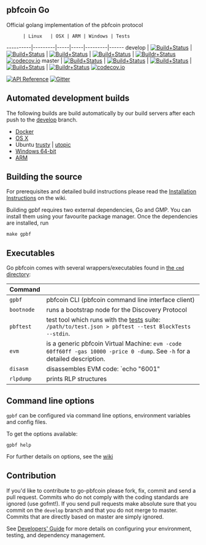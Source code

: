## pbfcoin Go

Official golang implementation of the pbfcoin protocol

          | Linux   | OSX | ARM | Windows | Tests
----------|---------|-----|-----|---------|------
develop   | [![Build+Status](https://build.pbfdev.com/buildstatusimage?builder=Linux%20Go%20develop%20branch)](https://build.pbfdev.com/builders/Linux%20Go%20develop%20branch/builds/-1) | [![Build+Status](https://build.pbfdev.com/buildstatusimage?builder=Linux%20Go%20develop%20branch)](https://build.pbfdev.com/builders/OSX%20Go%20develop%20branch/builds/-1) | [![Build+Status](https://build.pbfdev.com/buildstatusimage?builder=ARM%20Go%20develop%20branch)](https://build.pbfdev.com/builders/ARM%20Go%20develop%20branch/builds/-1) | [![Build+Status](https://build.pbfdev.com/buildstatusimage?builder=Windows%20Go%20develop%20branch)](https://build.pbfdev.com/builders/Windows%20Go%20develop%20branch/builds/-1) | [![Buildr+Status](https://travis-ci.org/pbfcoin/go-pbfcoin.svg?branch=develop)](https://travis-ci.org/pbfcoin/go-pbfcoin) [![codecov.io](http://codecov.io/github/pbfcoin/go-pbfcoin/coverage.svg?branch=develop)](http://codecov.io/github/pbfcoin/go-pbfcoin?branch=develop)
master    | [![Build+Status](https://build.pbfdev.com/buildstatusimage?builder=Linux%20Go%20master%20branch)](https://build.pbfdev.com/builders/Linux%20Go%20master%20branch/builds/-1) | [![Build+Status](https://build.pbfdev.com/buildstatusimage?builder=OSX%20Go%20master%20branch)](https://build.pbfdev.com/builders/OSX%20Go%20master%20branch/builds/-1) | [![Build+Status](https://build.pbfdev.com/buildstatusimage?builder=ARM%20Go%20master%20branch)](https://build.pbfdev.com/builders/ARM%20Go%20master%20branch/builds/-1) | [![Build+Status](https://build.pbfdev.com/buildstatusimage?builder=Windows%20Go%20master%20branch)](https://build.pbfdev.com/builders/Windows%20Go%20master%20branch/builds/-1) | [![Buildr+Status](https://travis-ci.org/pbfcoin/go-pbfcoin.svg?branch=master)](https://travis-ci.org/pbfcoin/go-pbfcoin) [![codecov.io](http://codecov.io/github/pbfcoin/go-pbfcoin/coverage.svg?branch=master)](http://codecov.io/github/pbfcoin/go-pbfcoin?branch=master)

[![API Reference](
https://camo.githubusercontent.com/915b7be44ada53c290eb157634330494ebe3e30a/68747470733a2f2f676f646f632e6f72672f6769746875622e636f6d2f676f6c616e672f6764646f3f7374617475732e737667
)](https://godoc.org/github.com/pbfcoin/go-pbfcoin) 
[![Gitter](https://badges.gitter.im/Join%20Chat.svg)](https://gitter.im/pbfcoin/go-pbfcoin?utm_source=badge&utm_medium=badge&utm_campaign=pr-badge)

## Automated development builds

The following builds are build automatically by our build servers after each push to the [develop](https://github.com/pbfcoin/go-pbfcoin/tree/develop) branch.

* [Docker](https://registry.hub.docker.com/u/pbfcoin/client-go/)
* [OS X](http://build.pbfdev.com/builds/OSX%20Go%20develop%20branch/Mist-OSX-latest.dmg)
* Ubuntu
  [trusty](https://build.pbfdev.com/builds/Linux%20Go%20develop%20deb%20i386-trusty/latest/) |
  [utopic](https://build.pbfdev.com/builds/Linux%20Go%20develop%20deb%20i386-utopic/latest/)
* [Windows 64-bit](https://build.pbfdev.com/builds/Windows%20Go%20develop%20branch/Gpbf-Win64-latest.zip)
* [ARM](https://build.pbfdev.com/builds/ARM%20Go%20develop%20branch/gpbf-ARM-latest.tar.bz2)

## Building the source

For prerequisites and detailed build instructions please read the
[Installation Instructions](https://github.com/pbfcoin/go-pbfcoin/wiki/Building-pbfcoin)
on the wiki.

Building gpbf requires two external dependencies, Go and GMP.
You can install them using your favourite package manager.
Once the dependencies are installed, run

    make gpbf

## Executables

Go pbfcoin comes with several wrappers/executables found in 
[the `cmd` directory](https://github.com/pbfcoin/go-pbfcoin/tree/develop/cmd):

 Command  |         |
----------|---------|
`gpbf` | pbfcoin CLI (pbfcoin command line interface client) |
`bootnode` | runs a bootstrap node for the Discovery Protocol |
`pbftest` | test tool which runs with the [tests](https://github.com/pbfcoin/tests) suite: `/path/to/test.json > pbftest --test BlockTests --stdin`.
`evm` | is a generic pbfcoin Virtual Machine: `evm -code 60ff60ff -gas 10000 -price 0 -dump`. See `-h` for a detailed description. |
`disasm` | disassembles EVM code: `echo "6001" | disasm` |
`rlpdump` | prints RLP structures |

## Command line options

`gpbf` can be configured via command line options, environment variables and config files.

To get the options available:

    gpbf help

For further details on options, see the [wiki](https://github.com/pbfcoin/go-pbfcoin/wiki/Command-Line-Options)

## Contribution

If you'd like to contribute to go-pbfcoin please fork, fix, commit and
send a pull request. Commits who do not comply with the coding standards
are ignored (use gofmt!). If you send pull requests make absolute sure that you
commit on the `develop` branch and that you do not merge to master.
Commits that are directly based on master are simply ignored.

See [Developers' Guide](https://github.com/pbfcoin/go-pbfcoin/wiki/Developers'-Guide)
for more details on configuring your environment, testing, and
dependency management.
